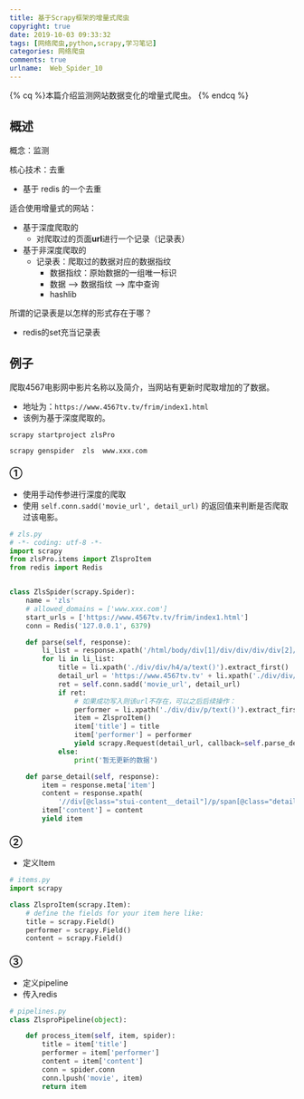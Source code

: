 ```yaml
---
title: 基于Scrapy框架的增量式爬虫
copyright: true
date: 2019-10-03 09:33:32
tags: [网络爬虫,python,scrapy,学习笔记]
categories: 网络爬虫
comments: true
urlname:  Web_Spider_10
---
```




{% cq %}本篇介绍监测网站数据变化的增量式爬虫。 {% endcq %}

<!--more-->

## 概述

概念：监测

核心技术：去重

- 基于 redis 的一个去重 

适合使用增量式的网站：

- 基于深度爬取的
  - 对爬取过的页面**url**进行一个记录（记录表）
- 基于非深度爬取的
  - 记录表：爬取过的数据对应的数据指纹
    - 数据指纹：原始数据的一组唯一标识
    - 数据  -->  数据指纹  --> 库中查询
    - hashlib

所谓的记录表是以怎样的形式存在于哪？

- redis的set充当记录表



## 例子

爬取4567电影网中影片名称以及简介，当网站有更新时爬取增加的了数据。

- 地址为：`https://www.4567tv.tv/frim/index1.html`
- 该例为基于深度爬取的。

`scrapy startproject zlsPro`

`scrapy genspider  zls  www.xxx.com`

### ①

- 使用手动传参进行深度的爬取
- 使用 `self.conn.sadd('movie_url', detail_url)` 的返回值来判断是否爬取过该电影。

```python
# zls.py
# -*- coding: utf-8 -*-
import scrapy
from zlsPro.items import ZlsproItem
from redis import Redis


class ZlsSpider(scrapy.Spider):
    name = 'zls'
    # allowed_domains = ['www.xxx.com']
    start_urls = ['https://www.4567tv.tv/frim/index1.html']
    conn = Redis('127.0.0.1', 6379)

    def parse(self, response):
        li_list = response.xpath('/html/body/div[1]/div/div/div/div[2]/ul/li')
        for li in li_list:
            title = li.xpath('./div/div/h4/a/text()').extract_first()
            detail_url = 'https://www.4567tv.tv' + li.xpath('./div/div/h4/a/@href').extract_first()
            ret = self.conn.sadd('movie_url', detail_url)
            if ret:
                # 如果成功写入则该url不存在，可以之后后续操作：
                performer = li.xpath('./div/div/p/text()').extract_first()
                item = ZlsproItem()
                item['title'] = title
                item['performer'] = performer
                yield scrapy.Request(detail_url, callback=self.parse_detail, meta={'item': item})
            else:
                print('暂无更新的数据')

    def parse_detail(self, response):
        item = response.meta['item']
        content = response.xpath(
            '//div[@class="stui-content__detail"]/p/span[@class="detail-content"]/text()').extract_first()
        item['content'] = content
        yield item

```

### ②

- 定义Item

```python
# items.py
import scrapy

class ZlsproItem(scrapy.Item):
    # define the fields for your item here like:
    title = scrapy.Field()
    performer = scrapy.Field()
    content = scrapy.Field()
```

### ③

- 定义pipeline
- 传入redis

```python
# pipelines.py
class ZlsproPipeline(object):

    def process_item(self, item, spider):
        title = item['title']
        performer = item['performer']
        content = item['content']
        conn = spider.conn
        conn.lpush('movie', item)
        return item
```

